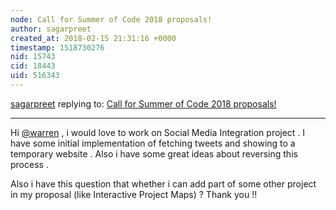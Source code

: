 ```yaml
---
node: Call for Summer of Code 2018 proposals!
author: sagarpreet
created_at: 2018-02-15 21:31:16 +0000
timestamp: 1518730276
nid: 15743
cid: 18443
uid: 516343
---
```




[sagarpreet](../profile/sagarpreet) replying to: [Call for Summer of Code 2018 proposals!](../notes/warren/02-15-2018/call-for-summer-of-code-2018-proposals)

----
Hi [@warren](/profile/warren) , i would love to work on Social Media Integration project . I have some initial implementation of fetching tweets and showing to a temporary website . Also i have some great ideas about reversing this process . 

Also i have this question that whether i can add part of some other project in my proposal (like Interactive Project Maps) ? Thank you !!